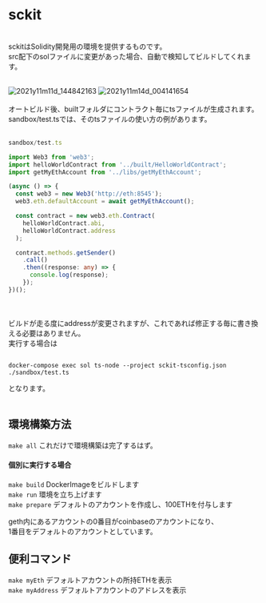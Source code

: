 # sckit
<br>
sckitはSolidity開発用の環境を提供するものです。<br>
src配下のsolファイルに変更があった場合、自動で検知してビルドしてくれます。
<br>
<br>

![2021y11m11d_144842163](https://user-images.githubusercontent.com/25458018/141244758-f483b078-9369-4d7d-8287-d8edfa67be4e.png)
![2021y11m14d_004141654](https://user-images.githubusercontent.com/25458018/141649955-e4caaeb0-5421-4ca0-9b42-47621728c872.png)
<br>
<br>
オートビルド後、builtフォルダにコントラクト毎にtsファイルが生成されます。    
sandbox/test.tsでは、そのtsファイルの使い方の例があります。
<br>
<br>

```TypeScript
sandbox/test.ts

import Web3 from 'web3';
import helloWorldContract from '../built/HelloWorldContract';
import getMyEthAccount from '../libs/getMyEthAccount';

(async () => {
  const web3 = new Web3('http://eth:8545');
  web3.eth.defaultAccount = await getMyEthAccount();

  const contract = new web3.eth.Contract(
    helloWorldContract.abi,
    helloWorldContract.address
  );

  contract.methods.getSender()
    .call()
    .then((response: any) => {
      console.log(response);
    });
})();
```
<br>
<br>
ビルドが走る度にaddressが変更されますが、これであれば修正する毎に書き換える必要はありません。<br>
実行する場合は

```Shell

docker-compose exec sol ts-node --project sckit-tsconfig.json ./sandbox/test.ts

```

となります。
<br>
<br>

## 環境構築方法

`make all` これだけで環境構築は完了するはず。  

#### 個別に実行する場合

`make build` DockerImageをビルドします  
`make run` 環境を立ち上げます  
`make prepare` デフォルトのアカウントを作成し、100ETHを付与します

geth内にあるアカウントの0番目がcoinbaseのアカウントになり、  
1番目をデフォルトのアカウントとしています。

## 便利コマンド
`make myEth` デフォルトアカウントの所持ETHを表示  
`make myAddress` デフォルトアカウントのアドレスを表示
